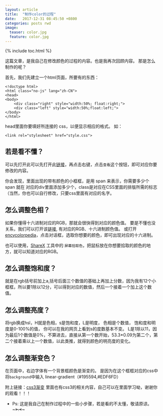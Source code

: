 ```yaml
---
layout: article
title:  "制作color的过程"
date:   2017-12-31 08:45:50 +0800
categories: posts rwd
image:
  teaser: color.jpg
  feature: color.jpg
---
```


{% include toc.html %}

这篇文章，是我自己在修改颜色的过程的内容。也是我再次回顾内容。
那是怎么制作的呢？

首先，我们先建立一个html页面，所要有的东西：
```
<!doctype html>
<html class="no-js" lang="zh-CN">
<head>
<body>
	<div class="right" style="width:50%; float:right;">
	<div class="left" style="width:50%;float:left;">
</body>
</html>
```
head里面你要填好所连接的 css，以便显示相应的格式。
如：  
```
<link rel="stylesheet" href="style.css">
```
## 若是看不懂？
可以先打开此可以先打开此<a href="https://jamieyin.github.io/portfolio/color/index.html " target="_blank">链接</a>，再点击右键，点击```查看```这个按钮，即可对应你要修改的内容。

你会发现，里面出现的带有颜色的小框框，是用 span 来表示，你需要多少个 span 就在 对应的div里面添加多少个，class是对应在CSS里面的排版所需的标志（当然，你也可以自行修改，只要css里面有对应的名字。

## 怎么调整色相？
 如果你懂得十六进制对应的RGB，那就会很快得到对应的颜色值。
要是不懂也没关系，我们可以打开该<a href="http://www.sioe.cn/yingyong/yanse-rgb-16 " target="_blank">链接</a>, 有对应的RGB、十六进制颜色值。
或打开<a href="http://encycolorpedia.com " target="_blank">encycolorpedia</a>，点击对话框，选取你想要的颜色，即可出现对应的十六进制。

也可以使用，[ShareX](https://getsharex.com) 工具中的 ```屏幕拾取色```，把鼠标放在你想要拾取的颜色的地方，就可以知道对应的RGB。

## 怎么调整饱和度？
就是在rgb括号前加上a,括号后面三个数值的基础上再加上分数，因为我有12个小框框，所以要1除以12分，可以得到对应的数值，然后一个接着一个加上这个数值。

## 怎么调整亮度？
将rgb换成hsl，H就是色相，s是饱和度，L是明度， 色相是个数值， 饱和度和明度是0-100%的值， 你可以在我的网页上看到s的度数基本不变。
L是1除以11，因为最后1个数值是0%，不算进去，直接从第一个数开始，53.3*0.09为第二个，第二个接着乘以上一个数值，以此类推，就得到颜色的明亮度的变化。

## 怎么调整渐变色？
在页面中，右边字体有一个背景框颜色是渐变的。 是因为在这个框框对应的css中将```background```中输入 linear-gradient（#195594,#EDF6FD）

附上链接：[css3渐变](http://www.runoob.com/css3/css3-gradients.html)
里面也有css3的相关内容，自己可以在里面学习呦，谢谢你的观看！！！

- Ps: 这是我自己在制作过程中的一些小步骤，若是看的不太懂，敬请原谅。~~~>.<~~~